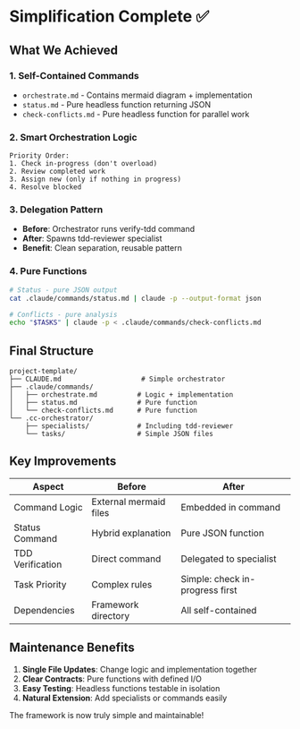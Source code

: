 # Simplification Complete ✅

## What We Achieved

### 1. Self-Contained Commands
- `orchestrate.md` - Contains mermaid diagram + implementation
- `status.md` - Pure headless function returning JSON
- `check-conflicts.md` - Pure headless function for parallel work

### 2. Smart Orchestration Logic
```mermaid
Priority Order:
1. Check in-progress (don't overload)
2. Review completed work  
3. Assign new (only if nothing in progress)
4. Resolve blocked
```

### 3. Delegation Pattern
- **Before**: Orchestrator runs verify-tdd command
- **After**: Spawns tdd-reviewer specialist
- **Benefit**: Clean separation, reusable pattern

### 4. Pure Functions
```bash
# Status - pure JSON output
cat .claude/commands/status.md | claude -p --output-format json

# Conflicts - pure analysis
echo "$TASKS" | claude -p < .claude/commands/check-conflicts.md
```

## Final Structure
```
project-template/
├── CLAUDE.md                    # Simple orchestrator
├── .claude/commands/            
│   ├── orchestrate.md          # Logic + implementation
│   ├── status.md               # Pure function
│   └── check-conflicts.md      # Pure function
└── .cc-orchestrator/
    ├── specialists/            # Including tdd-reviewer
    └── tasks/                  # Simple JSON files
```

## Key Improvements

| Aspect | Before | After |
|--------|--------|-------|
| Command Logic | External mermaid files | Embedded in command |
| Status Command | Hybrid explanation | Pure JSON function |
| TDD Verification | Direct command | Delegated to specialist |
| Task Priority | Complex rules | Simple: check in-progress first |
| Dependencies | Framework directory | All self-contained |

## Maintenance Benefits

1. **Single File Updates**: Change logic and implementation together
2. **Clear Contracts**: Pure functions with defined I/O
3. **Easy Testing**: Headless functions testable in isolation
4. **Natural Extension**: Add specialists or commands easily

The framework is now truly simple and maintainable!